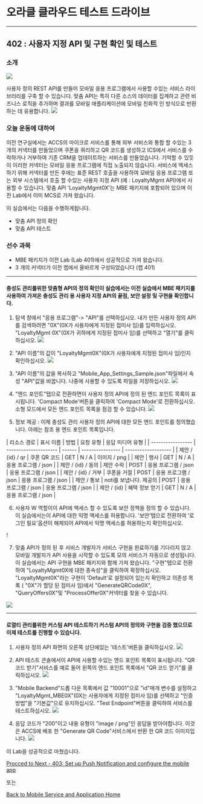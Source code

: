 # 오라클 클라우드 테스트 드라이브 #
-----
## 402 : 사용자 지정 API 및 구현 확인 및 테스트 ##


### 소개 ###
![](../common/images/mobile/mcsgs_dt_003_customapi.png)


사용자 정의 REST API를 만들어 모바일 응용 프로그램에서 사용할 수있는 서비스 라이브러리를 구축 할 수 있습니다. 맞춤 API는 특히 다른 소스의 데이터를 집계하고 관련 비즈니스 로직을 추가하며 결과를 모바일 애플리케이션에 모바일 친화적 인 방식으로 반환하는 데 유용합니다. 
![](../common/images/mobile/mcsgc_dt_004_api.png)


### 오늘 운동에 대하여 ###
이전 연구실에서는 ACCS의 마이크로 서비스를 통해 외부 서비스와 통합 할 수있는 3 개의 커넥터를 만들었으며 쿠폰을 쿼리하고 QR 코드를 생성하고 ICS에서 서비스를 수락하거나 거부하여 기존 CRM을 업데이트하는 서비스를 만들었습니다. 기억할 수 있듯이 이러한 커넥터는 모바일 응용 프로그램에 직접 노출되지 않습니다. 서비스에 액세스하기 위해 커넥터를 만든 후에는 표준 REST 호출을 사용하여 모바일 응용 프로그램 또는 외부 시스템에서 호출 할 수있는 사용자 지정 API (예 : LoyaltyMgmt API)에서 사용할 수 있습니다. 맞춤 API &#39;LoyaltyMgmt0X&#39;는 MBE 패키지에 포함되어 있으며 이전 Lab에서 이미 MCS로 가져 왔습니다. 

이 실습에서는 다음을 수행하게됩니다. 
- 맞춤 API 정의 확인 
- 맞춤 API 테스트 

### 선수 과목 ###

- MBE 패키지가 이전 Lab (Lab 401)에서 성공적으로 가져 왔습니다. 
- 3 개의 커넥터가 이전 랩에서 올바르게 구성되었습니다 (랩 401) 

----
#### 충성도 관리를위한 맞춤형 API의 정의 확인이 실습에서는 이전 실습에서 MBE 패키지를 사용하여 가져온 충성도 관리 용 사용자 지정 API의 끝점, 보안 설정 및 구현을 확인합니다. 

1. 탐색 창에서 &quot;응용 프로그램&quot;-> &quot;API&quot;를 선택하십시오. 내가 만든 사용자 정의 API를 검색하려면 &quot;0X&quot;(0X가 사용자에게 지정된 접미사 임)를 입력하십시오. &quot;LoyaltyMgmt 0X&quot;(0X가 귀하에게 지정된 접미사 임)를 선택하고 &quot;열기&quot;를 클릭하십시오. 
![](../common/images/mobile/402-API_Navigate_and_Open.png)


2. &quot;API 이름&quot;의 값이 &quot;LoyaltyMgmt0X&quot;(0X가 사용자에게 지정된 접미사 임)인지 확인하십시오. 
![](../common/images/mobile/402-API_Verify_API_Name.png)


3. &quot;API 이름&quot;의 값을 복사하고 &quot;Mobile_App_Settings_Sample.json&quot;파일에서 속성 &quot;API&quot;값을 바꿉니다. 나중에 사용할 수 있도록 파일을 저장하십시오. 
![](../common/images/mobile/402-API_Copy_To_Json.png)


4. &quot;엔드 포인트&quot;탭으로 전환하면이 사용자 정의 API에 정의 된 엔드 포인트 목록이 표시됩니다. &#39;Compact Mode&#39;버튼을 클릭하여 &#39;Compact Mode&#39;로 전환하십시오. 소형 모드에서 모든 엔드 포인트 목록을 점검 할 수 있습니다. 
![](../common/images/mobile/402-API_Check_Endpoints.png)


5. 정보 제공 : 이제 충성도 관리 사용자 정의 API에 대한 모든 엔드 포인트를 정의했습니다. 아래는 참조 용 엔드 포인트 목록입니다. 

| 리소스 경로 | 표시 이름 | 방법 | 요청 유형 | 응답 미디어 유형 | | ----------------- | --------------------- | ------ | ---------------- | ------------------- | | 제안 / {id} / qr | 쿠폰 QR 코드 | GET | N / A | 이미지 / png | | 제안 | 행사 | GET | N / A | 응용 프로그램 / json | | 제안 / {id} / 동의 | 제안 수락 | POST | 응용 프로그램 / json | 응용 프로그램 / json | | 제안 / {id} / 거부 | 쿠폰을 거절 | POST | 응용 프로그램 / json | 응용 프로그램 / json | | 제안 / 통보 | noti를 보냅니다. 제공의 | POST | 응용 프로그램 / json | 응용 프로그램 / json | | 제안 / {id} | 혜택 정보 얻기 | GET | N / A | 응용 프로그램 / json | 

6. 사용자 W 역할이이 API에 액세스 할 수 있도록 보안 정책을 정의 할 수 있습니다. 이 실습에서는이 API에 대한 익명 액세스를 허용합니다. &#39;보안&#39;탭으로 전환하여 &#39;로그인 필요&#39;옵션이 해제되어 API에서 익명 액세스를 허용하는지 확인하십시오. 

! [](../common/images/mobile/402-API_Verify_Security.png) 

7. 맞춤 API가 정의 된 후 서비스 개발자가 서비스 구현을 완료하기를 기다리지 않고 모바일 개발자가 API 사용을 시작할 수 있도록 모의 서비스가 자동으로 생성됩니다. 이 실습에서는 API 구현을 MBE 패키지와 함께 가져 왔습니다. &quot;구현&quot;탭으로 전환하여 &quot;LoyaltyMgmt0X에 대한 종속성&quot;을 클릭하여 확장하십시오. &quot;LoyaltyMgmt0X&quot;라는 구현이 &#39;Default&#39;로 설정되어 있는지 확인하고 의존성 목록 ( &quot;0X&quot;가 할당 된 접미사 임)에서 &quot;GenerateQRCode0X&quot;, &quot;QueryOffers0X&quot;및 &quot;ProcessOffer0X&quot;커넥터를 찾을 수 있습니다. 

![](../common/images/mobile/402-API_Verify_Implementation.png)




----
#### 로열티 관리를위한 커스텀 API 테스트하기 커스텀 API의 정의와 구현을 검증 했으므로 이제 테스트를 진행할 수 있습니다. 

1. 사용자 정의 API 화면의 오른쪽 상단에있는 &#39;테스트&#39;버튼을 클릭하십시오. 
![](../common/images/mobile/402-API_Open_Test.png)


2. API 테스트 콘솔에서이 API에 사용할 수있는 엔드 포인트 목록이 표시됩니다. &quot;QR 코드 받기&quot;서비스를 예로 들어 왼쪽의 엔드 포인트 목록에서 &quot;QR 코드 얻기&quot;를 클릭하십시오. 
![](../common/images/mobile/402-API_Test_Select_Endpoint.png)


3. &quot;Mobile Backend&quot;드롭 다운 목록에서 값 &quot;10001&quot;으로 &quot;id&quot;매개 변수를 설정하고 &quot;LoyaltyMgmt_MBE0X&quot;(0X는 사용자에게 지정된 접미사 임)를 선택하고 &quot;인증 방법&quot;을 &quot;기본값&quot;으로 유지하십시오. &quot;Test Endpoint&quot;버튼을 클릭하여 서비스를 테스트하십시오. 
![](../common/images/mobile/402-API_Test_Prepare_Request.png)


4. 응답 코드가 &quot;200&quot;이고 내용 유형이 &quot;image / png&quot;인 응답을 받아야합니다. 이것은 ACCS에 배포 한 &quot;Generate QR Code&quot;서비스에서 반환 한 QR 코드 이미지입니다. 
![](../common/images/mobile/402-API_Test_Result.png)



이 Lab을 성공적으로 마쳤습니다. 

[Procced to Next - 403: Set up Push Notification and configure the mobile app](403-MobileLab.md) 

또는 

[Back to Mobile Service and Application Home](README.md) 

